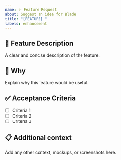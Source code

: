 ```yaml
---
name: ✨ Feature Request
about: Suggest an idea for Blade
title: "[FEATURE] "
labels: enhancement
---
```


## 🌟 Feature Description

A clear and concise description of the feature.

## 🤔 Why

Explain why this feature would be useful.

## ✅ Acceptance Criteria

- [ ] Criteria 1
- [ ] Criteria 2
- [ ] Criteria 3

## 📋 Additional context

Add any other context, mockups, or screenshots here.
